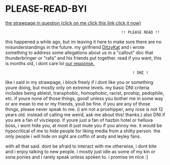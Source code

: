 # PLEASE-READ-BYI
<a href="https://scourgesisterss.straw.page/">the strawpage in question (click on me click this link click it now)</a>

                                                       !! PLEASE READ !!

this happened a while ago, but im leaving it here to make sure there are no misunderstandings in the future. my girlfriend <a href="https://github.com/DitzyKat">DitzyKat</a> and i wrote something to address some allegations about us in a "callout" doc that thunderbringer or "rafa" and his friends put together. read if you want, this is months old, i dont care lol <a href=https://spamaltpage.straw.page/>our response.</a>


                                                            ! DNI !
like i said in my strawpage, i block freely if i dont like you or something youre doing, but mostly only on extreme levels. my basic DNI criteria includes being ableist, transphobic, homophobic, racist, proship, pedophile, etc.
if youre none of those things, good! unless you bother me in some way or are mean to me or my friends, youll be fine. if you are any of those things, please never speak to me. (i am not a proshipper, amy rose is not 12 years old. instead of calling me weird, ask me about this! thanks.)
also DNI if you are a fan of vivziepop. if youre just a fan of hazbin hotel or helluva boss, i wont hide you, at most ill just mute you if you annoy me. it would be hypocritical of me to hide people for liking media from a shitty person.
the only people i will hide on sight are coffin of andy and leyley fans. 

with all that said. dont be afraid to interact with me otherwise, i dont bite and i enjoy talking to new people. i mostly just idle as some of my kin or sona ponies and i rarely speak unless spoken to.
i promise im nice :]

